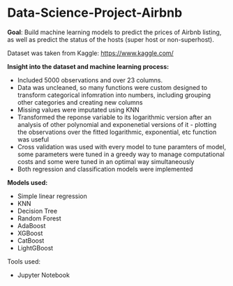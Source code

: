 # Data-Science-Project-Airbnb

**Goal**:
Build machine learning models to predict the prices of Airbnb listing, as well as predict the status of the hosts (super host or non-superhost).

Dataset was taken from Kaggle: https://www.kaggle.com/

**Insight into the dataset and machine learning process:**
- Included 5000 observations and over 23 columns.
- Data was uncleaned, so many functions were custom designed to transform categorical infomration into numbers, including grouping other categories and creating new columns 
- Missing values were imputated using KNN
- Transformed the reponse variable to its logarithmic version after an analysis of other polynomial and exponenetial versions of it - plotting the observations over the fitted logarithmic, exponential, etc function was useful
- Cross validation was used with every model to tune paramters of model, some parameters were tuned in a greedy way to manage computational costs and some were tuned in an optimal way simultaneously
- Both regression and classification models were implemented 

**Models used:** 
- Simple linear regression
- KNN
- Decision Tree
- Random Forest
- AdaBoost
- XGBoost
- CatBoost
- LightGBoost

Tools used:
- Jupyter Notebook

